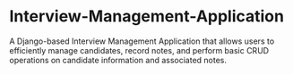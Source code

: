 # Interview-Management-Application
A Django-based Interview Management Application that allows users to efficiently manage candidates, record notes, and perform basic CRUD operations on candidate information and associated notes.

